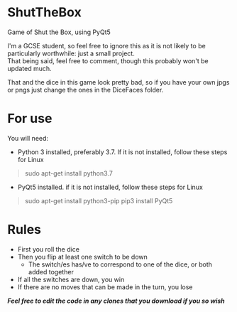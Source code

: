 # ShutTheBox
Game of Shut the Box, using PyQt5  

I'm a GCSE student, so feel free to ignore this as it is not likely to be particularly worthwhile: just a small project.  
That being said, feel free to comment, though this probably won't be updated much.  

That and the dice in this game look pretty bad, so if you have your own jpgs or pngs just change the ones in the DiceFaces folder.

# For use
You will need:  
* Python 3 installed, preferably 3.7. If it is not installed, follow these steps for Linux
> sudo apt-get install python3.7

* PyQt5 installed. if it is not installed, follow these steps for Linux
> sudo apt-get install python3-pip
> pip3 install PyQt5

# Rules
* First you roll the dice
* Then you flip at least one switch to be down
  * The switch/es has/ve to correspond to one of the dice, or both added together
* If all the switches are down, you win
* If there are no moves that can be made in the turn, you lose

***Feel free to edit the code in any clones that you download if you so wish***
